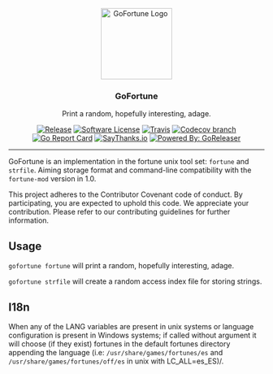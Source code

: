 
<p align="center">
  <img alt="GoFortune Logo" src="https://openclipart.org/image/300px/svg_to_png/181849/fortune-cookie.png" height="140" />
  <h3 align="center">GoFortune</h3>
  <p align="center">Print a random, hopefully interesting, adage.</p>
  <p align="center">
    <a href="https://github.com/vromero/gofortune/releases/latest"><img alt="Release" src="https://img.shields.io/github/release/vromero/gofortune.svg?style=flat-square"></a>
    <a href="/LICENSE"><img alt="Software License" src="https://img.shields.io/badge/license-Apache%202-blue.svg?style=flat-square"></a>
    <a href="https://travis-ci.org/vromero/gofortune"><img alt="Travis" src="https://img.shields.io/travis/vromero/gofortune.svg?style=flat-square"></a>
    <a href="https://codecov.io/gh/vromero/gofortune"><img alt="Codecov branch" src="https://img.shields.io/codecov/c/github/vromero/gofortune/master.svg?style=flat-square"></a>
    <a href="https://goreportcard.com/report/github.com/vromero/gofortune"><img alt="Go Report Card" src="https://goreportcard.com/badge/github.com/vromero/gofortune?style=flat-square"></a>
    <a href="https://saythanks.io/to/vromero"><img alt="SayThanks.io" src="https://img.shields.io/badge/SayThanks.io-%E2%98%BC-1EAEDB.svg?style=flat-square"></a>
    <a href="https://github.com/goreleaser"><img alt="Powered By: GoReleaser" src="https://img.shields.io/badge/powered%20by-goreleaser-green.svg?style=flat-square"></a>
  </p>
</p>

---

GoFortune is an implementation in the fortune unix tool set: `fortune` and `strfile`. Aiming storage format and 
command-line    compatibility with the `fortune-mod` version in 1.0.

This project adheres to the Contributor Covenant code of conduct. By participating, you are expected to uphold this code. We appreciate your contribution. Please refer to our contributing guidelines for further information.

## Usage

`gofortune fortune` will print a random, hopefully interesting, adage.
 
`gofortune strfile` will create a random access index file for storing strings.

## I18n

When any of the LANG variables are present in unix systems or language configuration is present in Windows systems;
if called without argument it will choose (if they exist) fortunes in the default fortunes directory appending
the language (i.e: `/usr/share/games/fortunes/es` and `/usr/share/games/fortunes/off/es` in unix with LC_ALL=es_ES)/.
